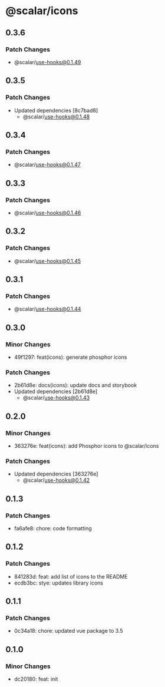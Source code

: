 # @scalar/icons

## 0.3.6

### Patch Changes

- @scalar/use-hooks@0.1.49

## 0.3.5

### Patch Changes

- Updated dependencies [8c7bad8]
  - @scalar/use-hooks@0.1.48

## 0.3.4

### Patch Changes

- @scalar/use-hooks@0.1.47

## 0.3.3

### Patch Changes

- @scalar/use-hooks@0.1.46

## 0.3.2

### Patch Changes

- @scalar/use-hooks@0.1.45

## 0.3.1

### Patch Changes

- @scalar/use-hooks@0.1.44

## 0.3.0

### Minor Changes

- 49f1297: feat(icons): generate phosphor icons

### Patch Changes

- 2b61d8e: docs(icons): update docs and storybook
- Updated dependencies [2b61d8e]
  - @scalar/use-hooks@0.1.43

## 0.2.0

### Minor Changes

- 363276e: feat(icons): add Phosphor icons to @scalar/icons

### Patch Changes

- Updated dependencies [363276e]
  - @scalar/use-hooks@0.1.42

## 0.1.3

### Patch Changes

- fa6afe8: chore: code formatting

## 0.1.2

### Patch Changes

- 841283d: feat: add list of icons to the README
- ecdb3bc: stye: updates library icons

## 0.1.1

### Patch Changes

- 0c34a18: chore: updated vue package to 3.5

## 0.1.0

### Minor Changes

- dc20180: feat: init
